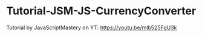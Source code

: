 # Tutorial-JSM-JS-CurrencyConverter
Tutorial by JavaScriptMastery on YT: https://youtu.be/mlb525FgU3k
